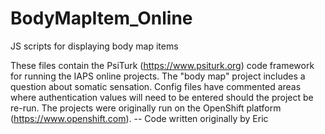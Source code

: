 # BodyMapItem_Online
JS scripts for displaying body map items

These files contain the PsiTurk (https://www.psiturk.org) code framework for running the IAPS online projects. The "body map" project includes a question about somatic sensation. Config files have commented areas where authentication values will need to be entered should the project be re-run. The projects were originally run on the OpenShift platform (https://www.openshift.com). -- Code written originally by Eric
